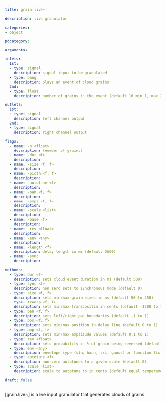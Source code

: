 ```yaml
---
title: grain.live~

description: live granulator

categories:
- object

pdcategory:

arguments:

inlets:
  1st:
  - type: signal
    description: signal input to be granulated
  - type: bang
    description: plays an event of cloud grains
  2nd:
  - type: float
    description: number of grains in the event (default 16 min 1, max 256)

outlets:
  1st:
  - type: signal
    description: left channel output
  2nd:
  - type: signal
    description: right channel output

flags:
  - name: -n <float>
    description: (number of grains)
  - name: -dur <f>
    description: 
  - name: -size <f, f>
    description: 
  - name: -picth <f, f>
    description: 
  - name: -autotune <f>
    description: 
  - name: -pan <f, f>
    description: 
  - name: -amps <f, f>
    description: 
  - name: -scale <list>
    description: 
  - name: -base <f>
    description: 
  - name: -rev <float>
    description: 
  - name: -env <any>
    description: 
  - name: -length <f>
    description: delay length in ms (default 5000)
  - name: -sync
    description: 

methods:
  - type: dur <f>
    description: sets cloud event duration in ms (default 500)
  - type: sync <f>
    description: non zero sets to synchronous mode (default 0)
  - type: size <f, f>
    description: sets min/max grain sizes in ms (default 50 to 450)
  - type: transp <f, f>
    description: sets min/max transpositin in cents (default -1200 to 1200)
  - type: pan <f, f>
    description: sets left/right pan boundaries (default -1 to 1)
  - type: pos <f, f>
    description: sets min/max position in delay line (default 0 to 1)
  - type: amp <f, f>
    description: sets min/max amplitude values (default 0.1 to 1)
  - type: rev <float>
    description: sets probability in % of grain being reversed (default 0) 
  - type: env <any>
    description: envelope type (sin, hann, tri, gauss) or function list
  - type: autotune <f>
    description: non-zero autotunes to a given scale (default 0)
  - type: scale <list>
    description: scale to autotune to in cents (default equal temperament)

draft: false
---
```


[grain.live~] is a live input granulator that generates clouds of grains.

